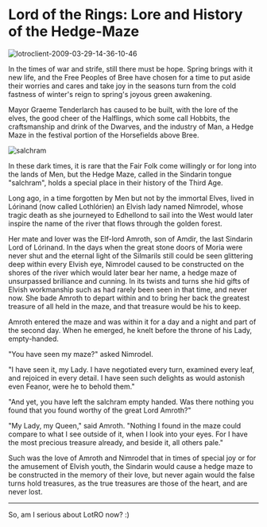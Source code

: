 # Lord of the Rings: Lore and History of the Hedge-Maze

![lotroclient-2009-03-29-14-36-10-46](http://westkarana.com/wp-content/uploads/2009/03/lotroclient-2009-03-29-14-36-10-46.jpg "lotroclient-2009-03-29-14-36-10-46")

In the times of war and strife, still there must be hope. Spring brings with it new life, and the Free Peoples of Bree have chosen for a time to put aside their worries and cares and take joy in the seasons turn from the cold fastness of winter's reign to spring's joyous green awakening.

Mayor Graeme Tenderlarch has caused to be built, with the lore of the elves, the good cheer of the Halflings, which some call Hobbits, the craftsmanship and drink of the Dwarves, and the industry of Man, a Hedge Maze in the festival portion of the Horsefields above Bree.

![salchram](http://westkarana.com/wp-content/uploads/2009/03/salchram.jpg "salchram")

In these dark times, it is rare that the Fair Folk come willingly or for long into the lands of Men, but the Hedge Maze, called in the Sindarin tongue "salchram", holds a special place in their history of the Third Age.

Long ago, in a time forgotten by Men but not by the immortal Elves, lived in Lórinand (now called Lothlórien) an Elvish lady named Nimrodel, whose tragic death as she journeyed to Edhellond to sail into the West would later inspire the name of the river that flows through the golden forest. 

Her mate and lover was the Elf-lord Amroth, son of Amdir, the last Sindarin Lord of Lórinand. In the days when the great stone doors of Moria were never shut and the eternal light of the Silmarils still could be seen glittering deep within every Elvish eye, Nimrodel caused to be constructed on the shores of the river which would later bear her name, a hedge maze of unsurpassed brilliance and cunning. In its twists and turns she hid gifts of Elvish workmanship such as had rarely been seen in that time, and never now. She bade Amroth to depart within and to bring her back the greatest treasure of all held in the maze, and that treasure would be his to keep.

Amroth entered the maze and was within it for a day and a night and part of the second day. When he emerged, he knelt before the throne of his Lady, empty-handed.

"You have seen my maze?" asked Nimrodel.

"I have seen it, my Lady. I have negotiated every turn, examined every leaf, and rejoiced in every detail. I have seen such delights as would astonish even Feanor, were he to behold them."

"And yet, you have left the salchram empty handed. Was there nothing you found that you found worthy of the great Lord Amroth?"

"My Lady, my Queen," said Amroth. "Nothing I found in the maze could compare to what I see outside of it, when I look into your eyes. For I have the most precious treasure already, and beside it, all others pale."

Such was the love of Amroth and Nimrodel that in times of special joy or for the amusement of Elvish youth, the Sindarin would cause a hedge maze to be constructed in the memory of their love, but never again would the false turns hold treasures, as the true treasures are those of the heart, and are never lost.

---

So, am I serious about LotRO now? :)

